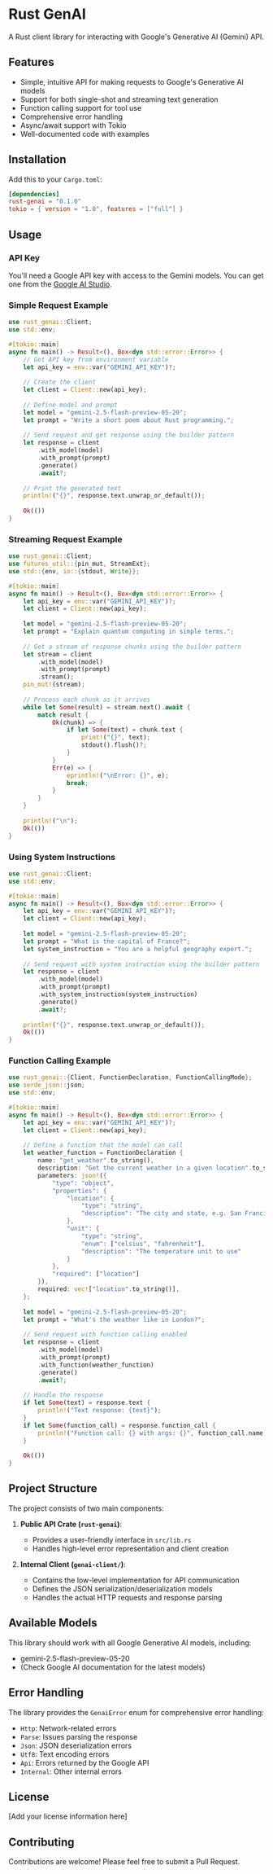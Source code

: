 # Rust GenAI

A Rust client library for interacting with Google's Generative AI (Gemini) API.

## Features

- Simple, intuitive API for making requests to Google's Generative AI models
- Support for both single-shot and streaming text generation
- Function calling support for tool use
- Comprehensive error handling
- Async/await support with Tokio
- Well-documented code with examples

## Installation

Add this to your `Cargo.toml`:

```toml
[dependencies]
rust-genai = "0.1.0"
tokio = { version = "1.0", features = ["full"] }
```

## Usage

### API Key

You'll need a Google API key with access to the Gemini models. You can get one from the [Google AI Studio](https://makersuite.google.com/).

### Simple Request Example

```rust
use rust_genai::Client;
use std::env;

#[tokio::main]
async fn main() -> Result<(), Box<dyn std::error::Error>> {
    // Get API key from environment variable
    let api_key = env::var("GEMINI_API_KEY")?;
    
    // Create the client
    let client = Client::new(api_key);
    
    // Define model and prompt
    let model = "gemini-2.5-flash-preview-05-20";
    let prompt = "Write a short poem about Rust programming.";
    
    // Send request and get response using the builder pattern
    let response = client
        .with_model(model)
        .with_prompt(prompt)
        .generate()
        .await?;
    
    // Print the generated text
    println!("{}", response.text.unwrap_or_default());
    
    Ok(())
}
```

### Streaming Request Example

```rust
use rust_genai::Client;
use futures_util::{pin_mut, StreamExt};
use std::{env, io::{stdout, Write}};

#[tokio::main]
async fn main() -> Result<(), Box<dyn std::error::Error>> {
    let api_key = env::var("GEMINI_API_KEY")?;
    let client = Client::new(api_key);
    
    let model = "gemini-2.5-flash-preview-05-20";
    let prompt = "Explain quantum computing in simple terms.";
    
    // Get a stream of response chunks using the builder pattern
    let stream = client
        .with_model(model)
        .with_prompt(prompt)
        .stream();
    pin_mut!(stream);
    
    // Process each chunk as it arrives
    while let Some(result) = stream.next().await {
        match result {
            Ok(chunk) => {
                if let Some(text) = chunk.text {
                    print!("{}", text);
                    stdout().flush()?;
                }
            }
            Err(e) => {
                eprintln!("\nError: {}", e);
                break;
            }
        }
    }
    
    println!("\n");
    Ok(())
}
```

### Using System Instructions

```rust
use rust_genai::Client;
use std::env;

#[tokio::main]
async fn main() -> Result<(), Box<dyn std::error::Error>> {
    let api_key = env::var("GEMINI_API_KEY")?;
    let client = Client::new(api_key);
    
    let model = "gemini-2.5-flash-preview-05-20";
    let prompt = "What is the capital of France?";
    let system_instruction = "You are a helpful geography expert.";
    
    // Send request with system instruction using the builder pattern
    let response = client
        .with_model(model)
        .with_prompt(prompt)
        .with_system_instruction(system_instruction)
        .generate()
        .await?;
    
    println!("{}", response.text.unwrap_or_default());
    Ok(())
}
```

### Function Calling Example

```rust
use rust_genai::{Client, FunctionDeclaration, FunctionCallingMode};
use serde_json::json;
use std::env;

#[tokio::main]
async fn main() -> Result<(), Box<dyn std::error::Error>> {
    let api_key = env::var("GEMINI_API_KEY")?;
    let client = Client::new(api_key);
    
    // Define a function that the model can call
    let weather_function = FunctionDeclaration {
        name: "get_weather".to_string(),
        description: "Get the current weather in a given location".to_string(),
        parameters: json!({
            "type": "object",
            "properties": {
                "location": {
                    "type": "string",
                    "description": "The city and state, e.g. San Francisco, CA"
                },
                "unit": {
                    "type": "string",
                    "enum": ["celsius", "fahrenheit"],
                    "description": "The temperature unit to use"
                }
            },
            "required": ["location"]
        }),
        required: vec!["location".to_string()],
    };
    
    let model = "gemini-2.5-flash-preview-05-20";
    let prompt = "What's the weather like in London?";
    
    // Send request with function calling enabled
    let response = client
        .with_model(model)
        .with_prompt(prompt)
        .with_function(weather_function)
        .generate()
        .await?;
    
    // Handle the response
    if let Some(text) = response.text {
        println!("Text response: {text}");
    }
    if let Some(function_call) = response.function_call {
        println!("Function call: {} with args: {}", function_call.name, function_call.args);
    }
    
    Ok(())
}
```

## Project Structure

The project consists of two main components:

1. **Public API Crate (`rust-genai`)**: 
   - Provides a user-friendly interface in `src/lib.rs`
   - Handles high-level error representation and client creation

2. **Internal Client (`genai-client/`)**: 
   - Contains the low-level implementation for API communication
   - Defines the JSON serialization/deserialization models
   - Handles the actual HTTP requests and response parsing

## Available Models

This library should work with all Google Generative AI models, including:

- gemini-2.5-flash-preview-05-20
- (Check Google AI documentation for the latest models)

## Error Handling

The library provides the `GenaiError` enum for comprehensive error handling:

- `Http`: Network-related errors
- `Parse`: Issues parsing the response
- `Json`: JSON deserialization errors
- `Utf8`: Text encoding errors
- `Api`: Errors returned by the Google API
- `Internal`: Other internal errors

## License

[Add your license information here]

## Contributing

Contributions are welcome! Please feel free to submit a Pull Request. 